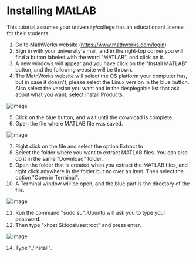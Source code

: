 # Installing MAtLAB
This tutorial assumes your university/college has an educationanl license for their students.

  1. Go to MathWorks website (https://www.mathworks.com/login)
  2. Sign in with your university's mail, and in the right-top corner you will find a button labeled with the word "MATLAB", and click on it. 
  3. A new windows will appear and you have click on the "Install MATLAB" button, and the following website will be thrown.
  4. The MathWorks website will select the OS platform your computer has, but in case it doesn't, please select the Linux version in the blue button. Also select the version you want and in the desplegable list that ask abput what you want, select Install Products.

![image](https://github.com/0123gabriel/Ubuntu_ROS_Tutorial/assets/108648272/3a6eb081-450d-40c2-8135-980d816a7ad0)

  5. Click on the blue button, and wait until the download is complete.
  6. Open the file where MATLAB file was saved.

![image](https://github.com/0123gabriel/Ubuntu_ROS_Tutorial/assets/108648272/8dde1231-f9b5-486d-88a1-78096880726d)

  7. Right click on the file and select the option Extract to
  8. Select the folder where you want to extract MATLAB files. You can also do it in the same "Download" folder.
  9. Open the folder that is created when you extract the MATLAB files, and right click anywhere in the folder but no over an item. Then select the option "Open in Terminal".
  10. A Terminal window will be open, and the blue part is the directory of the file.

![image](https://github.com/0123gabriel/Ubuntu_ROS_Tutorial/assets/108648272/1da54381-fe3e-4223-b700-118850fb0e5e)

  11. Run the command "sudo su". Ubuntu will ask you to type your password.
  12. Then type "xhost SI:localuser:root" and press enter.

![image](https://github.com/0123gabriel/Ubuntu_ROS_Tutorial/assets/108648272/79e1e971-7548-4b8f-9803-300802201b26)

  14. Type "./install".

 
